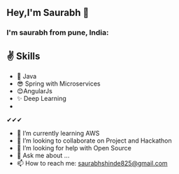 ## Hey,I'm Saurabh 👋

### I'm saurabh from pune, India:

## ✌ Skills 
- 🙌   Java
- 😎 Spring with Microservices
- 😊AngularJs
- ✨ Deep Learning
- 
✔✔✔

- 🌱 I’m currently learning AWS
- 👯 I’m looking to collaborate on Project and Hackathon
- 🤔 I’m looking for help with Open Source
- 💬 Ask me about ...
- 📫 How to reach me: saurabhshinde825@gmail.com


